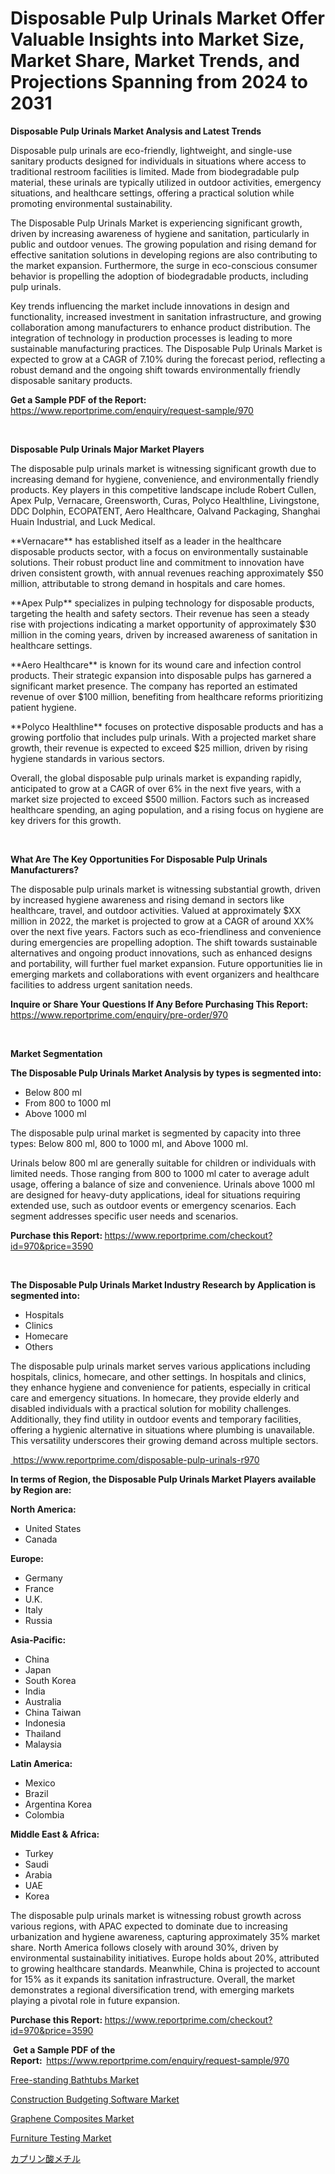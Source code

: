 <p><h1>Disposable Pulp Urinals Market Offer Valuable Insights into Market Size, Market Share, Market Trends, and Projections Spanning from 2024 to 2031</h1></p><p><strong>Disposable Pulp Urinals Market Analysis and Latest Trends</strong></p>
<p><p>Disposable pulp urinals are eco-friendly, lightweight, and single-use sanitary products designed for individuals in situations where access to traditional restroom facilities is limited. Made from biodegradable pulp material, these urinals are typically utilized in outdoor activities, emergency situations, and healthcare settings, offering a practical solution while promoting environmental sustainability.</p><p>The Disposable Pulp Urinals Market is experiencing significant growth, driven by increasing awareness of hygiene and sanitation, particularly in public and outdoor venues. The growing population and rising demand for effective sanitation solutions in developing regions are also contributing to the market expansion. Furthermore, the surge in eco-conscious consumer behavior is propelling the adoption of biodegradable products, including pulp urinals.</p><p>Key trends influencing the market include innovations in design and functionality, increased investment in sanitation infrastructure, and growing collaboration among manufacturers to enhance product distribution. The integration of technology in production processes is leading to more sustainable manufacturing practices. The Disposable Pulp Urinals Market is expected to grow at a CAGR of 7.10% during the forecast period, reflecting a robust demand and the ongoing shift towards environmentally friendly disposable sanitary products.</p></p>
<p><strong>Get a Sample PDF of the Report:&nbsp;</strong> <a href="https://www.reportprime.com/enquiry/request-sample/970">https://www.reportprime.com/enquiry/request-sample/970</a></p>
<p>&nbsp;</p>
<p><strong>Disposable Pulp Urinals Major Market Players</strong></p>
<p><p>The disposable pulp urinals market is witnessing significant growth due to increasing demand for hygiene, convenience, and environmentally friendly products. Key players in this competitive landscape include Robert Cullen, Apex Pulp, Vernacare, Greensworth, Curas, Polyco Healthline, Livingstone, DDC Dolphin, ECOPATENT, Aero Healthcare, Oalvand Packaging, Shanghai Huain Industrial, and Luck Medical.</p><p>**Vernacare** has established itself as a leader in the healthcare disposable products sector, with a focus on environmentally sustainable solutions. Their robust product line and commitment to innovation have driven consistent growth, with annual revenues reaching approximately $50 million, attributable to strong demand in hospitals and care homes.</p><p>**Apex Pulp** specializes in pulping technology for disposable products, targeting the health and safety sectors. Their revenue has seen a steady rise with projections indicating a market opportunity of approximately $30 million in the coming years, driven by increased awareness of sanitation in healthcare settings.</p><p>**Aero Healthcare** is known for its wound care and infection control products. Their strategic expansion into disposable pulps has garnered a significant market presence. The company has reported an estimated revenue of over $100 million, benefiting from healthcare reforms prioritizing patient hygiene.</p><p>**Polyco Healthline** focuses on protective disposable products and has a growing portfolio that includes pulp urinals. With a projected market share growth, their revenue is expected to exceed $25 million, driven by rising hygiene standards in various sectors.</p><p>Overall, the global disposable pulp urinals market is expanding rapidly, anticipated to grow at a CAGR of over 6% in the next five years, with a market size projected to exceed $500 million. Factors such as increased healthcare spending, an aging population, and a rising focus on hygiene are key drivers for this growth.</p></p>
<p>&nbsp;</p>
<p><strong>What Are The Key Opportunities For Disposable Pulp Urinals Manufacturers?</strong></p>
<p><p>The disposable pulp urinals market is witnessing substantial growth, driven by increased hygiene awareness and rising demand in sectors like healthcare, travel, and outdoor activities. Valued at approximately $XX million in 2022, the market is projected to grow at a CAGR of around XX% over the next five years. Factors such as eco-friendliness and convenience during emergencies are propelling adoption. The shift towards sustainable alternatives and ongoing product innovations, such as enhanced designs and portability, will further fuel market expansion. Future opportunities lie in emerging markets and collaborations with event organizers and healthcare facilities to address urgent sanitation needs.</p></p>
<p><strong>Inquire or Share Your Questions If Any Before Purchasing This Report:</strong> <a href="https://www.reportprime.com/enquiry/pre-order/970">https://www.reportprime.com/enquiry/pre-order/970</a></p>
<p>&nbsp;</p>
<p><strong>Market Segmentation</strong></p>
<p><strong>The Disposable Pulp Urinals Market Analysis by types is segmented into:</strong></p>
<p><ul><li>Below 800 ml</li><li>From 800 to 1000 ml</li><li>Above 1000 ml</li></ul></p>
<p><p>The disposable pulp urinal market is segmented by capacity into three types: Below 800 ml, 800 to 1000 ml, and Above 1000 ml. </p><p>Urinals below 800 ml are generally suitable for children or individuals with limited needs. Those ranging from 800 to 1000 ml cater to average adult usage, offering a balance of size and convenience. Urinals above 1000 ml are designed for heavy-duty applications, ideal for situations requiring extended use, such as outdoor events or emergency scenarios. Each segment addresses specific user needs and scenarios.</p></p>
<p><strong>Purchase this Report:&nbsp;</strong><a href="https://www.reportprime.com/checkout?id=970&price=3590">https://www.reportprime.com/checkout?id=970&price=3590</a></p>
<p>&nbsp;</p>
<p><strong>The Disposable Pulp Urinals Market Industry Research by Application is segmented into:</strong></p>
<p><ul><li>Hospitals</li><li>Clinics</li><li>Homecare</li><li>Others</li></ul></p>
<p><p>The disposable pulp urinals market serves various applications including hospitals, clinics, homecare, and other settings. In hospitals and clinics, they enhance hygiene and convenience for patients, especially in critical care and emergency situations. In homecare, they provide elderly and disabled individuals with a practical solution for mobility challenges. Additionally, they find utility in outdoor events and temporary facilities, offering a hygienic alternative in situations where plumbing is unavailable. This versatility underscores their growing demand across multiple sectors.</p></p>
<p><a href="https://www.reportprime.com/disposable-pulp-urinals-r970">&nbsp;https://www.reportprime.com/disposable-pulp-urinals-r970</a></p>
<p><strong>In terms of Region, the Disposable Pulp Urinals Market Players available by Region are:</strong></p>
<p>
    <p> <strong> North America: </strong>
        <ul>
            <li>United States</li>
            <li>Canada</li>
        </ul>
        </p> 
    <p> <strong> Europe: </strong>
        <ul>
            <li>Germany</li>
            <li>France</li>
            <li>U.K.</li>
            <li>Italy</li>
            <li>Russia</li>
        </ul>
        </p> 
    <p> <strong> Asia-Pacific: </strong>
        <ul>
            <li>China</li>
            <li>Japan</li>
            <li>South Korea</li>
            <li>India</li>
            <li>Australia</li>
            <li>China Taiwan</li>
            <li>Indonesia</li>
            <li>Thailand</li>
            <li>Malaysia</li>
        </ul>
        </p> 
    <p> <strong> Latin America: </strong>
        <ul>
            <li>Mexico</li>
            <li>Brazil</li>
            <li>Argentina Korea</li>
            <li>Colombia</li>
        </ul>
        </p> 
    <p> <strong> Middle East & Africa: </strong>
        <ul>
            <li>Turkey</li>
            <li>Saudi</li>
            <li>Arabia</li>
            <li>UAE</li>
            <li>Korea</li>
        </ul>
    </p>
    </p>
<p><p>The disposable pulp urinals market is witnessing robust growth across various regions, with APAC expected to dominate due to increasing urbanization and hygiene awareness, capturing approximately 35% market share. North America follows closely with around 30%, driven by environmental sustainability initiatives. Europe holds about 20%, attributed to growing healthcare standards. Meanwhile, China is projected to account for 15% as it expands its sanitation infrastructure. Overall, the market demonstrates a regional diversification trend, with emerging markets playing a pivotal role in future expansion.</p></p>
<p><strong>Purchase this Report: </strong><a href="https://www.reportprime.com/checkout?id=970&price=3590">https://www.reportprime.com/checkout?id=970&price=3590</a></p>
<p>&nbsp;<strong>Get a Sample PDF of the Report:&nbsp;&nbsp;</strong><a href="https://www.reportprime.com/enquiry/request-sample/970">https://www.reportprime.com/enquiry/request-sample/970</a></p>
<p><strong></strong></p>
<p><p><a href="https://github.com/mabutironaldo/Market-Research-Report-List-6/blob/main/free-standing-bathtubs-market.md">Free-standing Bathtubs Market</a></p><p><a href="https://medium.com/@shanypaucek/construction-budgeting-software-market-outlook-and-forecast-from-2024-to-2031-727167fe6edb">Construction Budgeting Software Market</a></p><p><a href="https://www.linkedin.com/pulse/what-growth-opportunities-challenges-graphene-composites-market-sufkc?trackingId=FHlPuZS3TMq1qMDgZhMUIg%3D%3D">Graphene Composites Market</a></p><p><a href="https://medium.com/@shanypaucek/future-of-furniture-testing-market-global-market-forecast-and-market-trends-2024-2031-e76537c7829d">Furniture Testing Market</a></p><p><a href="https://medium.com/@qirvhhyf42/%E3%83%A1%E3%83%81%E3%83%AB%E3%82%AB%E3%83%97%E3%83%AC%E3%83%BC%E3%83%88%E5%B8%82%E5%A0%B4%E3%81%AE%E3%83%88%E3%83%AC%E3%83%B3%E3%83%89%E3%81%A8%E5%88%86%E6%9E%90-%E5%B0%86%E6%9D%A5%E3%81%AE%E6%88%90%E9%95%B7%E3%81%AE%E6%A9%9F%E4%BC%9A%E3%81%A8%E8%AA%B2%E9%A1%8C-2024%E5%B9%B4-2031%E5%B9%B4-a04052144455">カプリン酸メチル</a></p></p>